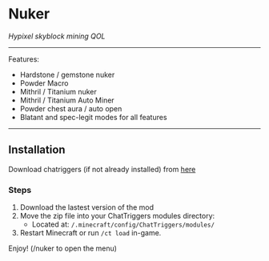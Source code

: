 # Nuker

_Hypixel skyblock mining QOL_

---
Features:
- Hardstone / gemstone nuker
- Powder Macro
- Mithril / Titanium nuker
- Mithril / Titanium Auto Miner
- Powder chest aura / auto open
- Blatant and spec-legit modes for all features
---

## Installation
Download chatriggers (if not already installed) from [here](https://chattriggers.com/)

### Steps

1. Download the lastest version of the mod
2. Move the zip file into your ChatTriggers modules directory:
   - Located at: `/.minecraft/config/ChatTriggers/modules/`
3. Restart Minecraft or run `/ct load` in-game.


Enjoy! (/nuker to open the menu)
